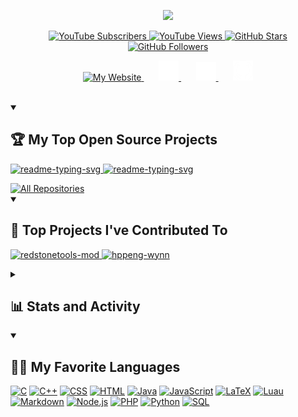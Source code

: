 <!-- Banner -->
<p align="center">
	<a href="https://bitlet.me">
		<img src="assets/images/branding/profile-banner.gif">
	</a>
</p>

<!-- Social Shields -->
<p align="center">
	<a href="https://www.youtube.com/@Bitlet_?sub_confirmation=1">
		<img alt="YouTube Subscribers" title="Subscribe to my YouTube channel" src="https://img.shields.io/youtube/channel/subscribers/UCMry6qsMZQMLNSOZYjs2IJw?style=for-the-badge&logo=youtube&label=SUBSCRIBE&labelColor=ce4630&color=e05d44"/>
	</a>
	<a href="https://www.youtube.com/@Bitlet_">
		<img alt="YouTube Views" title="YouTube Views" src="https://img.shields.io/youtube/channel/views/UCMry6qsMZQMLNSOZYjs2IJw?style=for-the-badge&logo=youtube&labelColor=c79600&color=e1ad0e"/>
	</a> 
	<a href="https://github.com/Bitlett?tab=repositories&sort=stargazers">
		<img alt="GitHub Stars" title="GitHub Stars" src="https://img.shields.io/github/stars/Bitlett?style=for-the-badge&labelColor=488207&color=55960c"/>
	</a>
	<a href="https://github.com/Bitlett?tab=followers">
		<img alt="GitHub Followers" title="Follow me on GitHub" src="https://img.shields.io/github/followers/Bitlett?style=for-the-badge&label=FOLLOW&labelColor=1155ba&color=236ad3"/>
	</a>
</p>

<!-- Social Icons -->
<p align="center">
	<a href="https://bitlet.me">
		<img width="32px" alt="My Website" title="My Website" src="assets/images/logos/soul.png">
	</a>
	&#8287;&#8287;&#8287;&#8287;&#8287;
	<a href="https://youtube.bitlet.me">
		<img width="32px" alt="YouTube" title="YouTube" src="assets/images/logos/youtube.png">
	</a>
	&#8287;&#8287;&#8287;&#8287;&#8287;
	<a href="https://x.bitlet.me">
		<img width="32px" alt="X" title="X" src="assets/images/logos/x.png">
	</a>
	&#8287;&#8287;&#8287;&#8287;&#8287;
	<a href="https://github.bitlet.me">
		<img width="32px" alt="GitHub" title="GitHub" src="assets/images/logos/github.png">
	</a>
</p>

<br/>

<details open> 
	<summary><h2>🏆 My Top Open Source Projects</h2></summary>
	<p align="left">
		<a href="https://github.com/Bitlett/Bitlett">
			<img width="278" src="https://github-readme-stats.vercel.app/api/pin/?username=Bitlett&repo=Bitlett&theme=gotham&bg_color=1F222E&hide_border=true" alt="readme-typing-svg">
		</a>
		<a href="https://github.com/Bitlett/SteamHourFarmer">
			<img width="278" src="https://github-readme-stats.vercel.app/api/pin/?username=Bitlett&repo=SteamHourFarmer&theme=gotham&bg_color=1F222E&hide_border=true" alt="readme-typing-svg">
		</a>
	</p>
	<a href="https://github.com/Bitlett?tab=repositories&sort=stargazers">
		<img alt="All Repositories" title="All Repositories" src="https://custom-icon-badges.demolab.com/badge/-Click%20Here%20For%20All%20My%20Repos-1F222E?style=for-the-badge&logoColor=white&logo=repo"/>
	</a>
</details>

<details open> 
	<summary><h2>🤝 Top Projects I've Contributed To</h2></summary>
	<p align="left">
		<a href="https://github.com/RedstoneTools/redstonetools-mod">
			<img width="278" src="https://github-readme-stats.vercel.app/api/pin/?username=RedstoneTools&repo=redstonetools-mod&theme=gotham&bg_color=1F222E&hide_border=true" alt="redstonetools-mod">
		</a>
		<a href="https://github.com/hppeng-wynn/hppeng-wynn.github.io">
			<img width="278" src="https://github-readme-stats.vercel.app/api/pin/?username=hppeng-wynn&repo=hppeng-wynn.github.io&theme=gotham&bg_color=1F222E&hide_border=true" alt="hppeng-wynn">
		</a>
	</p>
</details>

<details> 
	<summary><h2>📊 Stats and Activity</h2></summary>
	<h3>🔥 Streak Stats</h3>
	<img title="🔥 Get streak stats for your profile at git.io/streak-stats" alt="Bitlett's streak" src="https://github-readme-streak-stats-eight.vercel.app/?user=Bitlett&theme=gotham&hide_border=true&short_numbers=true"/>
	<p>🔥 Get streak stats for your profile at <a href="https://git.io/streak-stats">git.io/streak-stats</a></p>
	<h3>💻 GitHub Profile Stats</h3>
	<a href="https://github.com/anuraghazra/github-readme-stats">
		<img alt="Bitlett's Github Stats" src="https://github-readme-stats.vercel.app/api/?username=Bitlett&show_icons=true&include_all_commits=true&count_private=true&theme=gotham&hide_border=true&bg_color=1F222E" height="192px"/>
	</a>
	<a href="https://github.com/anuraghazra/github-readme-stats">
		<img alt="Bitlett's Top Languages" src="https://github-readme-stats.vercel.app/api/top-langs/?username=Bitlett&langs_count=8&layout=compact&theme=gotham&hide_border=true&bg_color=1F222E&hide=Jupyter%20Notebook,Roff" height="192px"/>
	</a><br/>
	<b>Note:</b> Top languages is only a metric of the languages my public code consists of and doesn't reflect experience or skill level.
	<!-- https://github.com/ashutosh00710/github-readme-activity-graph -->
	<a href="https://github.com/ashutosh00710/github-readme-activity-graph"><img alt="Bitlett's Activity Graph" src="https://github-readme-activity-graph.vercel.app/graph/?username=Bitlett&theme=gotham&bg_color=1F222E&hide_border=true" /></a>
</details>

<details open> 
	<summary><h2>👨‍💻 My Favorite Languages</h2></summary>
	<p>
		<a href="https://github.com/search?q=user%3ABitlett+language%3Ac"><img alt="C" src="https://custom-icon-badges.demolab.com/badge/C-03599C.svg?logo=c-in-hexagon&logoColor=white"></a>
		<a href="https://github.com/search?q=user%3ABitlett+language%3Acpp"><img alt="C++" src="https://custom-icon-badges.demolab.com/badge/C++-9C033A.svg?logo=cpp2&logoColor=white"></a>
		<a href="https://github.com/search?q=user%3ABitlett+language%3Acss"><img alt="CSS" src="https://img.shields.io/badge/CSS-1572B6.svg?logo=css3&logoColor=white"></a>
		<a href="https://github.com/search?q=user%3ABitlett+language%3Ahtml"><img alt="HTML" src="https://img.shields.io/badge/HTML-E34F26.svg?logo=html5&logoColor=white"></a>
		<a href="https://github.com/search?q=user%3ABitlett+language%3Ajava"><img alt="Java" src="https://custom-icon-badges.demolab.com/badge/Java-007396.svg?logo=java&logoColor=white"></a>
		<a href="https://github.com/search?q=user%3ABitlett+language%3Ajavascript"><img alt="JavaScript" src="https://img.shields.io/badge/JavaScript-F7DF1E.svg?logo=javascript&logoColor=black"></a>
		<a href="https://github.com/search?q=user%3ABitlett+language%3Atex"><img alt="LaTeX" src="https://img.shields.io/badge/LaTeX-008080.svg?logo=LaTeX&logoColor=white"></a>
		<a href="https://github.com/search?q=user%3ABitlett+language%3Aluau"><img alt="Luau" src="https://img.shields.io/badge/Luau-335FFF.svg?logo=Luau&logoColor=white"></a>
		<a href="https://github.com/search?q=user%3ABitlett+language%3Amarkdown"><img alt="Markdown" src="https://img.shields.io/badge/Markdown-000000.svg?logo=markdown&logoColor=white"></a>
		<a href="https://github.com/search?q=user%3ABitlett+language%3Ajavascript"><img alt="Node.js" src="https://img.shields.io/badge/Node.js-43853D.svg?logo=node.js&logoColor=white"></a>
		<a href="https://github.com/search?q=user%3ABitlett+language%3Aphp"><img alt="PHP" src="https://img.shields.io/badge/PHP-777BB4.svg?logo=php&logoColor=white"></a>
		<a href="https://github.com/search?q=user%3ABitlett+language%3Apython"><img alt="Python" src="https://img.shields.io/badge/Python-14354C.svg?logo=python&logoColor=white"></a>
		<a href="https://github.com/search?q=user%3ABitlett+language%3Asql"><img alt="SQL" src="https://custom-icon-badges.demolab.com/badge/SQL-025E8C.svg?logo=database&logoColor=white"></a>
	</p>
</details>
